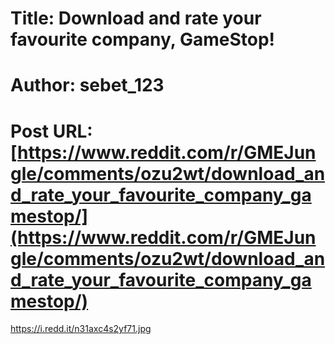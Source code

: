 # Title: Download and rate your favourite company, GameStop!
# Author: sebet_123
# Post URL: [https://www.reddit.com/r/GMEJungle/comments/ozu2wt/download_and_rate_your_favourite_company_gamestop/](https://www.reddit.com/r/GMEJungle/comments/ozu2wt/download_and_rate_your_favourite_company_gamestop/)


https://i.redd.it/n31axc4s2yf71.jpg